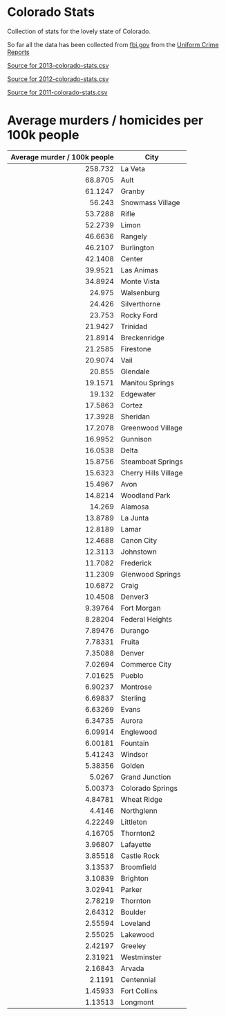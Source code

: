 Colorado Stats
==============

Collection of stats for the lovely state of Colorado.

So far all the data has been collected from [fbi.gov](http://fbi.gov) from the [Uniform Crime Reports](http://www.fbi.gov/about-us/cjis/ucr/crime-in-the-u.s)

[Source for 2013-colorado-stats.csv](http://www.fbi.gov/about-us/cjis/ucr/crime-in-the-u.s/2013/crime-in-the-u.s.-2013/tables/table-8/table-8-state-cuts/table_8_offenses_known_to_law_enforcement_colorado_by_city_2013.xls)

[Source for 2012-colorado-stats.csv](http://www.fbi.gov/about-us/cjis/ucr/crime-in-the-u.s/2012/crime-in-the-u.s.-2012/tables/8tabledatadecpdf/table-8-state-cuts/table_8_offenses_known_to_law_enforcement_by_colorado_by_city_2012.xls)

[Source for 2011-colorado-stats.csv](http://www.fbi.gov/about-us/cjis/ucr/crime-in-the-u.s/2011/crime-in-the-u.s.-2011/tables/table8statecuts/table_8_offenses_known_to_law_enforcement_colorado_by_city_2011.xls)

# Average murders / homicides per 100k people

|Average murder / 100k people | City |
|----:|-----|
|258.732| La Veta|
|68.8705| Ault|
|61.1247| Granby|
|56.243| Snowmass Village|
|53.7288| Rifle|
|52.2739| Limon|
|46.6636| Rangely|
|46.2107| Burlington|
|42.1408| Center|
|39.9521| Las Animas|
|34.8924| Monte Vista|
|24.975| Walsenburg|
|24.426| Silverthorne|
|23.753| Rocky Ford|
|21.9427| Trinidad|
|21.8914| Breckenridge|
|21.2585| Firestone|
|20.9074| Vail|
|20.855| Glendale|
|19.1571| Manitou Springs|
|19.132| Edgewater|
|17.5863| Cortez|
|17.3928| Sheridan|
|17.2078| Greenwood Village|
|16.9952| Gunnison|
|16.0538| Delta|
|15.8756| Steamboat Springs|
|15.6323| Cherry Hills Village|
|15.4967| Avon|
|14.8214| Woodland Park|
|14.269| Alamosa|
|13.8789| La Junta|
|12.8189| Lamar|
|12.4688| Canon City|
|12.3113| Johnstown|
|11.7082| Frederick|
|11.2309| Glenwood Springs|
|10.6872| Craig|
|10.4508| Denver3|
|9.39764| Fort Morgan|
|8.28204| Federal Heights|
|7.89476| Durango|
|7.78331| Fruita|
|7.35088| Denver|
|7.02694| Commerce City|
|7.01625| Pueblo|
|6.90237| Montrose|
|6.69837| Sterling|
|6.63269| Evans|
|6.34735| Aurora|
|6.09914| Englewood|
|6.00181| Fountain|
|5.41243| Windsor|
|5.38356| Golden|
|5.0267| Grand Junction|
|5.00373| Colorado Springs|
|4.84781| Wheat Ridge|
|4.4146| Northglenn|
|4.22249| Littleton|
|4.16705| Thornton2|
|3.96807| Lafayette|
|3.85518| Castle Rock|
|3.13537| Broomfield|
|3.10839| Brighton|
|3.02941| Parker|
|2.78219| Thornton|
|2.64312| Boulder|
|2.55594| Loveland|
|2.55025| Lakewood|
|2.42197| Greeley|
|2.31921| Westminster|
|2.16843| Arvada|
|2.1191| Centennial|
|1.45933| Fort Collins|
|1.13513| Longmont|
